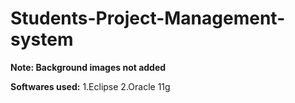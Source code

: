 # Students-Project-Management-system

**Note: Background images not added**

**Softwares used:**
1.Eclipse
2.Oracle 11g
